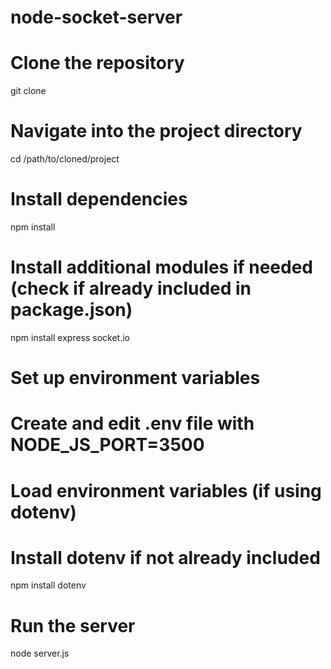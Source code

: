 # node-socket-server

# Clone the repository
git clone <repository-url>

# Navigate into the project directory
cd /path/to/cloned/project

# Install dependencies
npm install

# Install additional modules if needed (check if already included in package.json)
npm install express socket.io

# Set up environment variables
# Create and edit .env file with NODE_JS_PORT=3500

# Load environment variables (if using dotenv)
# Install dotenv if not already included
npm install dotenv

# Run the server
node server.js
